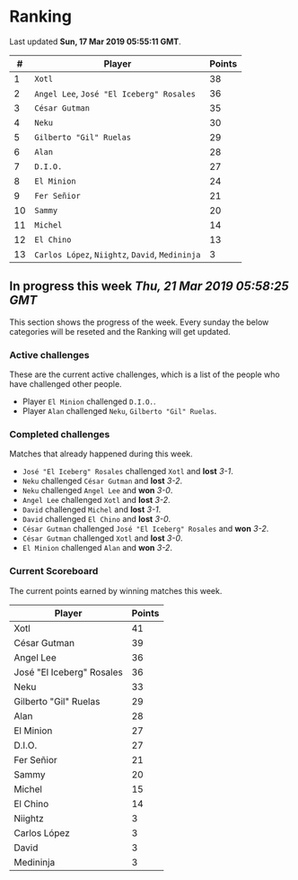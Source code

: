 # Ranking

Last updated **Sun, 17 Mar 2019 05:55:11 GMT**.

|#|Player|Points|
|---|---|---|
|1|`Xotl`|38|
|2|`Angel Lee`, `José "El Iceberg" Rosales`|36|
|3|`César Gutman`|35|
|4|`Neku`|30|
|5|`Gilberto "Gil" Ruelas`|29|
|6|`Alan`|28|
|7|`D.I.O.`|27|
|8|`El Minion`|24|
|9|`Fer Señior`|21|
|10|`Sammy`|20|
|11|`Michel`|14|
|12|`El Chino`|13|
|13|`Carlos López`, `Niightz`, `David`, `Medininja`|3|

## In progress this week *Thu, 21 Mar 2019 05:58:25 GMT*
This section shows the progress of the week. Every sunday the below categories will be reseted and the Ranking will get updated.

### Active challenges
These are the current active challenges, which is a list of the people who have challenged other people.

* Player `El Minion` challenged `D.I.O.`.
* Player `Alan` challenged `Neku`, `Gilberto "Gil" Ruelas`.

### Completed challenges
Matches that already happened during this week.

* `José "El Iceberg" Rosales` challenged `Xotl` and **lost** *3-1*.
* `Neku` challenged `César Gutman` and **lost** *3-2*.
* `Neku` challenged `Angel Lee` and **won** *3-0*.
* `Angel Lee` challenged `Xotl` and **lost** *3-2*.
* `David` challenged `Michel` and **lost** *3-1*.
* `David` challenged `El Chino` and **lost** *3-0*.
* `César Gutman` challenged `José "El Iceberg" Rosales` and **won** *3-2*.
* `César Gutman` challenged `Xotl` and **lost** *3-0*.
* `El Minion` challenged `Alan` and **won** *3-2*.

### Current Scoreboard
The current points earned by winning matches this week.

|Player|Points|
|---|---|
|Xotl|41|
|César Gutman|39|
|Angel Lee|36|
|José "El Iceberg" Rosales|36|
|Neku|33|
|Gilberto "Gil" Ruelas|29|
|Alan|28|
|El Minion|27|
|D.I.O.|27|
|Fer Señior|21|
|Sammy|20|
|Michel|15|
|El Chino|14|
|Niightz|3|
|Carlos López|3|
|David|3|
|Medininja|3|